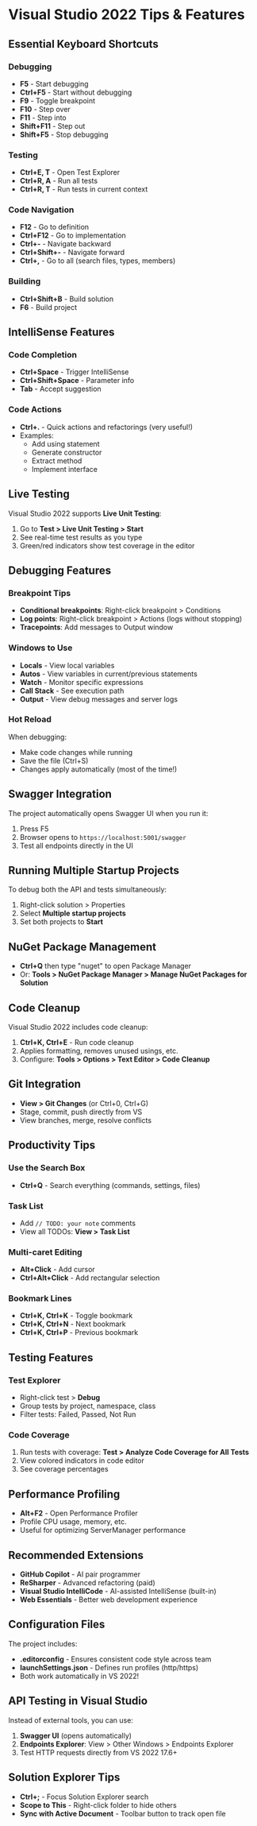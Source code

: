 # Visual Studio 2022 Tips & Features

## Essential Keyboard Shortcuts

### Debugging
- **F5** - Start debugging
- **Ctrl+F5** - Start without debugging
- **F9** - Toggle breakpoint
- **F10** - Step over
- **F11** - Step into
- **Shift+F11** - Step out
- **Shift+F5** - Stop debugging

### Testing
- **Ctrl+E, T** - Open Test Explorer
- **Ctrl+R, A** - Run all tests
- **Ctrl+R, T** - Run tests in current context

### Code Navigation
- **F12** - Go to definition
- **Ctrl+F12** - Go to implementation
- **Ctrl+-** - Navigate backward
- **Ctrl+Shift+-** - Navigate forward
- **Ctrl+,** - Go to all (search files, types, members)

### Building
- **Ctrl+Shift+B** - Build solution
- **F6** - Build project

## IntelliSense Features

### Code Completion
- **Ctrl+Space** - Trigger IntelliSense
- **Ctrl+Shift+Space** - Parameter info
- **Tab** - Accept suggestion

### Code Actions
- **Ctrl+.** - Quick actions and refactorings (very useful!)
- Examples:
  - Add using statement
  - Generate constructor
  - Extract method
  - Implement interface

## Live Testing

Visual Studio 2022 supports **Live Unit Testing**:
1. Go to **Test > Live Unit Testing > Start**
2. See real-time test results as you type
3. Green/red indicators show test coverage in the editor

## Debugging Features

### Breakpoint Tips
- **Conditional breakpoints**: Right-click breakpoint > Conditions
- **Log points**: Right-click breakpoint > Actions (logs without stopping)
- **Tracepoints**: Add messages to Output window

### Windows to Use
- **Locals** - View local variables
- **Autos** - View variables in current/previous statements
- **Watch** - Monitor specific expressions
- **Call Stack** - See execution path
- **Output** - View debug messages and server logs

### Hot Reload
When debugging:
- Make code changes while running
- Save the file (Ctrl+S)
- Changes apply automatically (most of the time!)

## Swagger Integration

The project automatically opens Swagger UI when you run it:
1. Press F5
2. Browser opens to `https://localhost:5001/swagger`
3. Test all endpoints directly in the UI

## Running Multiple Startup Projects

To debug both the API and tests simultaneously:
1. Right-click solution > Properties
2. Select **Multiple startup projects**
3. Set both projects to **Start**

## NuGet Package Management

- **Ctrl+Q** then type "nuget" to open Package Manager
- Or: **Tools > NuGet Package Manager > Manage NuGet Packages for Solution**

## Code Cleanup

Visual Studio 2022 includes code cleanup:
1. **Ctrl+K, Ctrl+E** - Run code cleanup
2. Applies formatting, removes unused usings, etc.
3. Configure: **Tools > Options > Text Editor > Code Cleanup**

## Git Integration

- **View > Git Changes** (or Ctrl+0, Ctrl+G)
- Stage, commit, push directly from VS
- View branches, merge, resolve conflicts

## Productivity Tips

### Use the Search Box
- **Ctrl+Q** - Search everything (commands, settings, files)

### Task List
- Add `// TODO: your note` comments
- View all TODOs: **View > Task List**

### Multi-caret Editing
- **Alt+Click** - Add cursor
- **Ctrl+Alt+Click** - Add rectangular selection

### Bookmark Lines
- **Ctrl+K, Ctrl+K** - Toggle bookmark
- **Ctrl+K, Ctrl+N** - Next bookmark
- **Ctrl+K, Ctrl+P** - Previous bookmark

## Testing Features

### Test Explorer
- Right-click test > **Debug**
- Group tests by project, namespace, class
- Filter tests: Failed, Passed, Not Run

### Code Coverage
1. Run tests with coverage: **Test > Analyze Code Coverage for All Tests**
2. View colored indicators in code editor
3. See coverage percentages

## Performance Profiling

- **Alt+F2** - Open Performance Profiler
- Profile CPU usage, memory, etc.
- Useful for optimizing ServerManager performance

## Recommended Extensions

- **GitHub Copilot** - AI pair programmer
- **ReSharper** - Advanced refactoring (paid)
- **Visual Studio IntelliCode** - AI-assisted IntelliSense (built-in)
- **Web Essentials** - Better web development experience

## Configuration Files

The project includes:
- **.editorconfig** - Ensures consistent code style across team
- **launchSettings.json** - Defines run profiles (http/https)
- Both work automatically in VS 2022!

## API Testing in Visual Studio

Instead of external tools, you can use:
1. **Swagger UI** (opens automatically)
2. **Endpoints Explorer**: View > Other Windows > Endpoints Explorer
3. Test HTTP requests directly from VS 2022 17.6+

## Solution Explorer Tips

- **Ctrl+;** - Focus Solution Explorer search
- **Scope to This** - Right-click folder to hide others
- **Sync with Active Document** - Toolbar button to track open file
